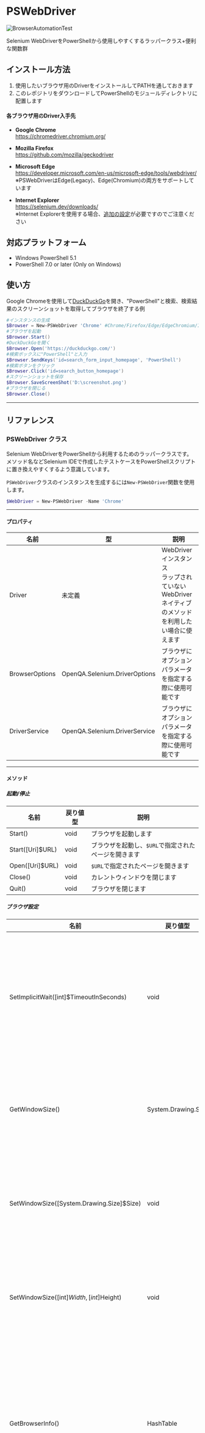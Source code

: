 # PSWebDriver

![BrowserAutomationTest](https://github.com/mkht/PSWebDriver/workflows/BrowserAutomationTest/badge.svg)

Selenium WebDriverをPowerShellから使用しやすくするラッパークラス+便利な関数群


## インストール方法
1. 使用したいブラウザ用のDriverをインストールしてPATHを通しておきます
1. このレポジトリをダウンロードしてPowerShellのモジュールディレクトリに配置します

#### 各ブラウザ用のDriver入手先
+ **Google Chrome**  
https://chromedriver.chromium.org/

+ **Mozilla Firefox**  
https://github.com/mozilla/geckodriver

+ **Microsoft Edge**  
https://developer.microsoft.com/en-us/microsoft-edge/tools/webdriver/  
※PSWebDriverはEdge(Legacy)、Edge(Chromium)の両方をサポートしています

+ **Internet Explorer**  
https://selenium.dev/downloads/  
※Internet Explorerを使用する場合、[追加の設定](https://github.com/SeleniumHQ/selenium/wiki/InternetExplorerDriver#required-configuration)が必要ですのでご注意ください

## 対応プラットフォーム
+ Windows PowerShell 5.1
+ PowerShell 7.0 or later (Only on Windows)

## 使い方

Google Chromeを使用して[DuckDuckGo](https://duckduckgo.com/)を開き、"PowerShell"と検索、検索結果のスクリーンショットを取得してブラウザを終了する例
```PowerShell
#インスタンスの生成
$Browser = New-PSWebDriver 'Chrome' #Chrome/Firefox/Edge/EdgeChromium/IE/HeadlessChrome/HeadlessFirefox
#ブラウザを起動
$Browser.Start()
#DuckDuckGoを開く
$Browser.Open('https://duckduckgo.com/')
#検索ボックスに"PowerShell"と入力
$Browser.SendKeys('id=search_form_input_homepage', 'PowerShell')
#検索ボタンをクリック
$Browser.Click('id=search_button_homepage')
#スクリーンショットを保存
$Browser.SaveScreenShot('D:\screenshot.png')
#ブラウザを閉じる
$Browser.Close()
```

----
## リファレンス
### PSWebDriver クラス
Selenium WebDriverをPowerShellから利用するためのラッパークラスです。  
メソッド名などSelenium IDEで作成したテストケースをPowerShellスクリプトに置き換えやすくするよう意識しています。  

`PSWebDriver`クラスのインスタンスを生成するには`New-PSWebDriver`関数を使用します。
```PowerShell
$WebDriver = New-PSWebDriver -Name 'Chrome'
```

----
#### プロパティ
|名前|型|説明|
----|----|----
|Driver|未定義|WebDriverインスタンス<br>ラップされていないWebDriverネイティブのメソッドを利用したい場合に使えます|
|BrowserOptions|OpenQA.Selenium.DriverOptions|ブラウザにオプションパラメータを指定する際に使用可能です|
|DriverService|OpenQA.Selenium.DriverService|ブラウザにオプションパラメータを指定する際に使用可能です|

----
#### メソッド
##### 起動/停止
|名前|戻り値型|説明|
----|----|----
|Start()|void|ブラウザを起動します|
|Start([Uri]$URL)|void|ブラウザを起動し、`$URL`で指定されたページを開きます|
|Open([Uri]$URL)|void|`$URL`で指定されたページを開きます|
|Close()|void|カレントウィンドウを閉じます|
|Quit()|void|ブラウザを閉じます|

##### ブラウザ設定
|名前|戻り値型|説明|
----|----|----
|SetImplicitWait([int]$TimeoutInSeconds)|void|要素検索やページ読込時の暗黙的な待機時間(秒)を指定します|
|GetWindowSize()|System.Drawing.Size|ブラウザのウィンドウサイズを取得します|
|SetWindowSize([System.Drawing.Size]$Size)|void|ブラウザのウィンドウサイズを変更します|
|SetWindowSize([int]$Width,[int]$Height)|void|ブラウザのウィンドウサイズを変更します|
|GetBrowserInfo()|HashTable|起動中ブラウザの名前、バージョン、プラットフォーム情報を取得します|

##### 要素検索 / 情報取得
|名前|戻り値型|説明|
----|----|----
|FindElement([string]$SelectorExpression)|Object|`$SelectorExpression`で指定されるページ内の要素を取得します|
|FindElements([string]$SelectorExpression)|Object[]|`$SelectorExpression`にマッチする全ての要素を取得します|
|IsElementPresent([string]$SelectorExpression)|bool|`$SelectorExpression`で指定される要素が存在するか確認します|
|GetText([string]$SelectorExpression)|string|`$SelectorExpression`で指定される要素のinnerTextを取得します|
|GetAttribute([string]$SelectorExpression, [string]$Attribute)|string|`$SelectorExpression`で指定される要素内の`$Attribute`属性値を取得します|
|GetTitle()|string|現在開いているページタイトルを取得します|
|GetLocation()|string|現在開いているページURLを取得します|
|IsAlertPresent()|bool|アラートが表示されているか確認します|

##### 操作
|名前|戻り値型|説明|
----|----|----
|SendKeys([string]$Target, [string]$Value)|void|`$Target`(SelectorExpression)で指定される要素に対して`$Value`を入力します<br>特殊キーの送信については下部の「特殊キーの入力について」を参照してください|
|ClearAndType([string]$Target, [string]$Value)|void|`$Target`(SelectorExpression)で指定される要素に対して`$Value`を入力します<br>既存の内容をクリアしてから入力する点が`SendKeys()`との違いです<br>(Selenium IDEの`Type`コマンドに相当します)|
|Click([string]$Target)|void|`$Target`(SelectorExpression)で指定される要素をクリックします|
|DoubleClick([string]$Target)|void|`$Target`(SelectorExpression)で指定される要素をダブルクリックします|
|RightClick([string]$Target)|void|`$Target`(SelectorExpression)で指定される要素を右クリックします|
|Select([string]$Target, [string]$Value)|void|`$Target`(SelectorExpression)で指定されるSelect要素から`$Value`をテキストに持つ要素を選択します|
|CloseAlert()|void|アラートを閉じます|
|CloseAlertAndGetText([bool]$Accept)|string|アラートテキストを取得し、アラートを閉じます<br>`$Accept`でアラートに対する`OK` or `Cancel`を指定できます|
|SelectFrame([string]$Name)|void|指定した名前のフレームに移動します|
|SelectWindow([string]$Title)|void|指定したタイトルのウィンドウに移動します|
|NewWindow()|void|新しいウィンドウを開きます|
|NewTab()|void|新しいタブを開きます|

##### 待機
|名前|戻り値型|説明|
----|----|----
|WaitForPageToLoad([int]$Timeout)|bool|ページの読み込みが完了するか、`$Timeout`で指定された秒数が経過するまで待機します<br>読み込み完了の場合は`$true`、タイムアウトの場合は`$false`を返します|
|WaitForElementPresent([string]$Target, [int]$Timeout)|bool|`$Target`(SelectorExpression)で指定される要素が見つかるか、`$Timeout`で指定された秒数が経過するまで待機します<br>要素が見つかった場合は`$true`、タイムアウトの場合は`$false`を返します|
|WaitForNotElementPresent([string]$Target, [int]$Timeout)|bool|`$Target`(SelectorExpression)で指定される要素が見つからないか、`$Timeout`で指定された秒数が経過するまで待機します|
|WaitForValue([string]$Target, [string]$Value, [int]$Timeout)|bool|`$Target`(SelectorExpression)で指定される要素の`value`属性が`$Value`で指定された値と一致するか、`$Timeout`で指定された秒数が経過するまで待機します|
|WaitForNotValue([string]$Target, [string]$Value, [int]$Timeout)|bool|`$Target`(SelectorExpression)で指定される要素の`value`属性が`$Value`で指定された値と異なるか、`$Timeout`で指定された秒数が経過するまで待機します|
|WaitForText([string]$Target, [string]$Value, [int]$Timeout)|bool|`$Target`(SelectorExpression)で指定される要素の要素値が`$Value`で指定された値と一致するか、`$Timeout`で指定された秒数が経過するまで待機します|
|WaitForNotText([string]$Target, [string]$Value, [int]$Timeout)|bool|`$Target`(SelectorExpression)で指定される要素の要素値が`$Value`で指定された値と異なるか、`$Timeout`で指定された秒数が経過するまで待機します|
|WaitForVisible([string]$Target, [int]$Timeout)|bool|`$Target`(SelectorExpression)で指定される要素が表示されるか、`$Timeout`で指定された秒数が経過するまで待機します|
|WaitForNotVisible([string]$Target, [int]$Timeout)|bool|`$Target`(SelectorExpression)で指定される要素が表示されなくなるか、`$Timeout`で指定された秒数が経過するまで待機します|
|WaitForTitle([string]$Value, [int]$Timeout)|bool|現在のページタイトルが`$Value`と一致するか、`$Timeout`で指定された秒数が経過するまで待機します|
|WaitForNotTitle([string]$Value, [int]$Timeout)|bool|現在のページタイトルが`$Value`と異なるか、`$Timeout`で指定された秒数が経過するまで待機します|
|Pause([int]$WaitTimeInMilliSeconds)|void|`$WaitTimeInMilliSeconds`で指定された時間(ミリ秒)待機します<br>([System.Threading.Thread]::Sleep()と同等です)|

##### スクリプト実行
|名前|戻り値型|説明|
----|----|----
|ExecuteScript([string]$Script)|string|ページ上でJavaScriptを実行します|
|ExecuteScript([string]$Target, [string]$Script)|string|`$Target`(SelectorExpression)で指定される要素に対してJavaScriptを実行します|

##### スクリーンショット
|名前|戻り値型|説明|
----|----|----
|SaveScreenShot([string]$FileName)|void|スクリーンショットを保存します<br>画像形式はPNGです|
|SaveScreenShot([string]$FileName, [string]$ImageFormat)|void|画像形式を指定してスクリーンショットを保存します<br>`$ImageFormat`に指定可能な値は`Png`,`Jpeg`,`Gif`,`Tiff`,`Bmp`です|
|StartAnimationRecord([int]$Interval)|void|ブラウザ表示の動画記録を開始します<br>`$Interval`(ミリ秒)で指定した間隔で記録します<br>記録間隔の最小値は500msです<br>最大1200フレームまで記録できます|
|StopAnimationRecord()|void|`StartAnimationRecord()`で開始した動画記録を終了します<br>記録された動画は破棄されます|
|StopAnimationRecord([string]$FileName)|void|`StartAnimationRecord()`で開始した動画記録を終了し、ファイルに保存します<br>動画形式はアニメーションGIFです|

----
### SelectorExpressionについて

Webページ上の特定要素を指定するためのパターン文字列です。  
Selenium IDEのlocatorに相当します。書式もlocatorとほぼ同等です。  
以下の7種類が使用可能です。  

* IDパターン  
`id`属性値を指定して要素を特定します。  
書式は`"id=idvalue"`です。  

* Nameパターン  
`name`属性値を指定して要素を特定します。  
書式は`"name=elementname"`です。  

* Tagパターン  
DOMタグを指定して要素を特定します。  
書式は`"tag=tagname"`です。  

* ClassNameパターン  
Class名を指定して要素を特定します。  
書式は`"classname=classname"`です。  

* LinkTextパターン  
LinkのTextを指定して要素を特定します。※完全一致  
書式は`"link=linktext"`です。  

* XPathパターン  
XPath構文を使用して要素を特定します。  
書式は`"xpath=xpath"`です。  
SelectorExpressionが`/`で始まる場合もXPathパターンとみなされます。  
（`"xpath=/html/body/h1"`と`"/html/body/h1"`は同等です）  

* CSSセレクタパターン  
CSSセレクタを使用して要素を特定します。  
書式は`"css=selector"`です。  

----
#### テキスト検索パターンについて
`WaitForText()`や`WaitForValue()`など要素値を検証する一部のメソッドでは検索対象文字列に特殊な書式を使用することで検索パターンを指定することができます。

* グロビングパターン  
いわゆるワイルドカード検索です。PowerShellの`-like`演算子に相当します。  
特殊な書式を使用しない場合はデフォルトでグロビングパターンが使用されます。  
明示的に指定する場合は検索文字列の前に`glob:`を付けます。  
例) `glob:sometext*`  

* 正規表現パターン  
正規表現を用いて検索します。PowerShellの`-match`演算子に相当します。  
検索文字列の前に`regexp:`を付けます。  
例) `regexp:^Number[0-9]`  

* 完全一致パターン  
完全一致検索を行います。PowerShellの`-eq`演算子に相当します。  
`*(アスタリスク)`などの特殊文字を検索したい場合に使用します。  
検索文字列の前に`exact:`を付けます。  
例) `exact:***asterisk****`  

----
#### 特殊キーの入力について
`SendKeys()`や`ClearAndType()`でEnterキーや矢印キーなどの特殊キーを送信する場合は、`${KEY_CODE}`という書式を使用します。  
使用可能なKEY_CODEの一覧は[こちら](/Static/KEYMAP.txt)

例）`SendKeys()`メソッドを使用してABC[Backspace][Enter]と入力する例  
```PowerShell
$Browser.SendKeys('id=target', 'ABC${KEY_BACKSPACE}${KEY_ENTER}')
```

----
## ライセンス
> Copyright (c) 2021 mkht
> PSWebDriver is released under the MIT License
> https://github.com/mkht/PSWebDriver/blob/master/LICENSE
>
> PSWebDriver includes these software / libraries.
> * Selenium.WebDriver
> Copyright (c) Software Freedom Conservancy
> Licensed under the [Apache 2.0 License](http://www.apache.org/licenses/LICENSE-2.0).
>
> * Selenium.Support
> Copyright (c) Software Freedom Conservancy
> Licensed under the [Apache 2.0 License](http://www.apache.org/licenses/LICENSE-2.0).
>
> * AnimatedGif
> Copyright (c) mrousavy
> Licensed under the [MIT License](https://github.com/mrousavy/AnimatedGif/blob/master/LICENSE).
